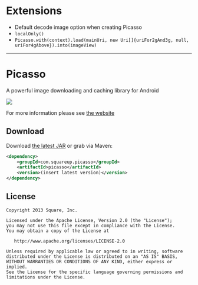

# Extensions

* Default decode image option when creating Picasso
* `localOnly()`
* `Picasso.with(context).load(mainUri, new Uri[]{uriFor2gAnd3g, null, uriFor4gAbove}).into(imageView)`



---------------------

Picasso
========

A powerful image downloading and caching library for Android

![](website/static/sample.png)

For more information please see [the website][1]



Download
--------

Download [the latest JAR][2] or grab via Maven:

```xml
<dependency>
    <groupId>com.squareup.picasso</groupId>
    <artifactId>picasso</artifactId>
    <version>(insert latest version)</version>
</dependency>
```



License
--------

    Copyright 2013 Square, Inc.

    Licensed under the Apache License, Version 2.0 (the "License");
    you may not use this file except in compliance with the License.
    You may obtain a copy of the License at

       http://www.apache.org/licenses/LICENSE-2.0

    Unless required by applicable law or agreed to in writing, software
    distributed under the License is distributed on an "AS IS" BASIS,
    WITHOUT WARRANTIES OR CONDITIONS OF ANY KIND, either express or implied.
    See the License for the specific language governing permissions and
    limitations under the License.


 [1]: http://square.github.io/picasso/
 [2]: http://repository.sonatype.org/service/local/artifact/maven/redirect?r=central-proxy&g=com.squareup.picasso&a=picasso&v=LATEST
